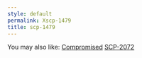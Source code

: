 ```yaml
---
style: default
permalink: Xscp-1479
title: scp-1479
---
```

You may also like:
[Compromised](http://scp-wiki.net/compromised)
[SCP-2072](http://scp-wiki.net/scp-2072)